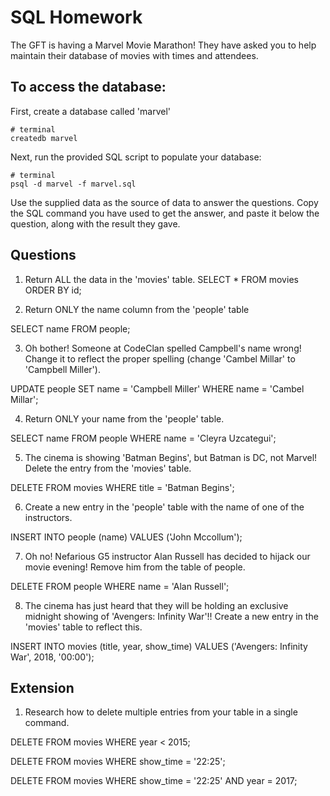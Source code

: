 # SQL Homework

The GFT is having a Marvel Movie Marathon! They have asked you to help maintain their database of movies with times and attendees.

## To access the database:

First, create a database called 'marvel'

```
# terminal
createdb marvel
```

Next, run the provided SQL script to populate your database:

```
# terminal
psql -d marvel -f marvel.sql
```

Use the supplied data as the source of data to answer the questions.  Copy the SQL command you have used to get the answer, and paste it below the question, along with the result they gave.

## Questions

1. Return ALL the data in the 'movies' table.
SELECT * FROM movies ORDER BY id;

2. Return ONLY the name column from the 'people' table

SELECT name FROM people;

3. Oh bother! Someone at CodeClan spelled Campbell's name wrong! Change it to reflect the proper spelling (change 'Cambel Millar' to 'Campbell Miller').

UPDATE people SET name = 'Campbell Miller' WHERE name = 'Cambel Millar';

4. Return ONLY your name from the 'people' table.

SELECT name FROM people WHERE name = 'Cleyra Uzcategui';

5. The cinema is showing 'Batman Begins', but Batman is DC, not Marvel! Delete the entry from the 'movies' table.

DELETE FROM movies WHERE title = 'Batman Begins';

6. Create a new entry in the 'people' table with the name of one of the instructors.

INSERT INTO people (name) VALUES ('John Mccollum');

7. Oh no! Nefarious G5 instructor Alan Russell has decided to hijack our movie evening! Remove him from the table of people.

DELETE FROM people WHERE name = 'Alan Russell';

8. The cinema has just heard that they will be holding an exclusive midnight showing of 'Avengers: Infinity War'!! Create a new entry in the 'movies' table to reflect this.

INSERT INTO movies (title, year, show_time) VALUES ('Avengers: Infinity War', 2018, '00:00');


## Extension

1. Research how to delete multiple entries from your table in a single command.

DELETE FROM movies WHERE year < 2015;

DELETE FROM movies WHERE show_time = '22:25';

DELETE FROM movies WHERE show_time = '22:25' AND year = 2017;
